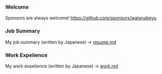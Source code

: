 ### Welcome
Sponsors are always welcome!
https://github.com/sponsors/watanabeyu

### Job Summary
My job summary (written by Japanese) -> [resume.md](./resume.md)

### Work Expelience
My work expelience (written by Japanese) -> [work.md](./work.md)
